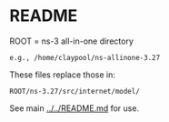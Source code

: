 # README

ROOT = ns-3 all-in-one directory

    e.g., /home/claypool/ns-allinone-3.27

These files replace those in:

    ROOT/ns-3.27/src/internet/model/
  
See main [../../README.md](../../README.md) for use.
